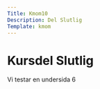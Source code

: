 ```yaml
---
Title: Kmom10
Description: Del Slutlig
Template: kmom
---
```


Kursdel Slutlig
==================

Vi testar en undersida 6